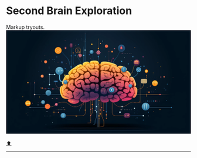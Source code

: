 # Second Brain Exploration

Markup tryouts.
![stsm_Building_a_Second_Brain_is_a_methodology_for_saving_and_sy_9fbc7d40-fb57-41fe-bf0b-9cadfd50ed90.webp](../_resources/stsm_Building_a_Second_Brain_is_a_methodology_for_.webp)

[⬆️](#t)
***
<br>
